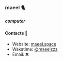 ### maeel 🐈
##### computer

#### Contacts 📒
- Website: [maeel.space](https://maeel.space)
- Wakatime: [@maeelzzz](https://wakatime.com/@maeelzzz)
- Email: ❌
